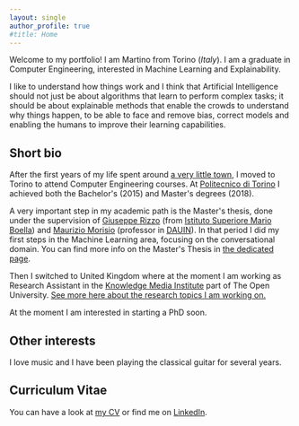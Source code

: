 ```yaml
---
layout: single
author_profile: true
#title: Home
---
```


Welcome to my portfolio! I am Martino from Torino (*Italy*).
I am a graduate in Computer Engineering, interested in Machine Learning and Explainability.

I like to understand how things work and I think that Artificial Intelligence should not just be about algorithms that learn to perform complex tasks; it should be about explainable methods that enable the crowds to understand why things happen, to be able to face and remove bias, correct models and enabling the humans to improve their learning capabilities.

## Short bio

After the first years of my life spent around [a very little town](https://en.wikipedia.org/wiki/Saluzzo), I moved to Torino to attend Computer Engineering courses. At [Politecnico di Torino](https://www.polito.it) I achieved both the Bachelor's (2015) and Master's degrees (2018).

A very important step in my academic path is the Master's thesis, done under the supervision of [Giuseppe Rizzo](http://giusepperizzo.github.io/) (from [Istituto Superiore Mario Boella](http://www.ismb.it/)) and [Maurizio Morisio](https://softeng.polito.it/morisio/) (professor in [DAUIN](http://www.dauin.polito.it/it/)). In that period I did my first steps in the Machine Learning area, focusing on the conversational domain. You can find more info on the Master's Thesis in [the dedicated page](/master).

Then I switched to United Kingdom where at the moment I am working as Research Assistant in the [Knowledge Media Institute](http://kmi.open.ac.uk/) part of The Open University. [See more here about the research topics I am working on.](/kmi)

At the moment I am interested in starting a PhD soon.

## Other interests

I love music and I have been playing the classical guitar for several years.

## Curriculum Vitae

You can have a look at [my CV](/assets/docs/resume.pdf) or find me on [LinkedIn](https://www.linkedin.com/in/martinomensio/).